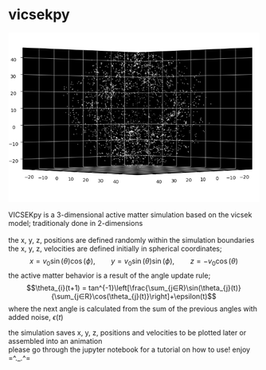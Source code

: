 # vicsekpy
![My Image](IMAGES/animation26.png)
<br>

VICSEKpy is a 3-dimensional active matter simulation based on the vicsek model; traditionaly done in 2-dimensions
<br>
<br> 
the x, y, z, positions are defined randomly within the simulation boundaries
<br>
the x, y, z, velocities are defined initially in spherical coordinates;
$$x = v_{0}\sin(\theta)\cos(\phi),\qquad y = v_{0}\sin(\theta)\sin(\phi),\qquad z = -v_{0}\cos(\theta)$$
the active matter behavior is a result of the angle update rule;
<br>
$$\theta_{i}(t+1) = tan^{-1}\left[\frac{\sum_{j∈R}\sin(\theta_{j}(t)}{\sum_{j∈R}\cos(\theta_{j}(t)}\right]+\epsilon(t)$$
where the next angle is calculated from the sum of the previous angles with added noise, $\epsilon (t)$

the simulation saves x, y, z, positions and velocities to be plotted later or assembled into an animation
<br>
please go through the jupyter notebook for a tutorial on how to use!
enjoy  =^._.^=
